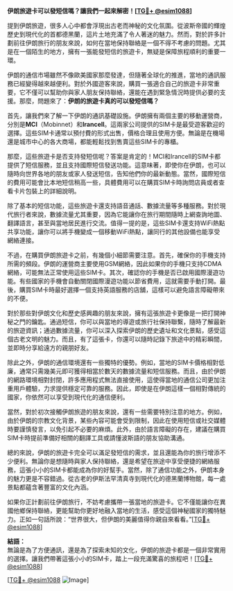 **伊朗旅遊卡可以發短信嗎？讓我們一起來解密！[[TG💪+ @esim1088](https://t.me/s/esim1088)]**

提到伊朗旅遊，很多人心中都會浮現出古老而神秘的文化氛圍。從波斯帝國的輝煌歷史到現代化的首都德黑蘭，這片土地充滿了令人著迷的魅力。然而，對於許多計劃前往伊朗旅行的朋友來說，如何在當地保持聯絡是一個不得不考慮的問題。尤其是在一個陌生的地方，擁有一張能發短信的旅遊卡，無疑是保障旅程順利的重要一環。

伊朗的通信市場雖然不像歐美國家那麼發達，但隨著全球化的推進，當地的通訊服務已經變得越來越便利。對於外國遊客來說，購買一張適合自己的旅遊卡非常重要，它不僅可以幫助你與家人朋友保持聯絡，還能在遇到緊急情況時提供必要的支援。那麼，問題來了：**伊朗的旅遊卡真的可以發短信嗎？**

首先，讓我們來了解一下伊朗的通訊基礎設施。伊朗擁有兩個主要的移動運營商，分別是**MCI**（Mobinnet）和**Irancell**。這兩家公司提供的SIM卡是最受遊客歡迎的選擇。這些SIM卡通常以預付費的形式出售，價格合理且使用方便。無論是在機場還是城市中心的各大商場，都能輕鬆找到售賣這些SIM卡的專櫃。

那麼，這些旅遊卡是否支持發短信呢？答案是肯定的！MCI和Irancell的SIM卡都提供了短信服務，並且支持國際短信發送功能。這意味著，即使你在伊朗，也可以隨時向世界各地的朋友或家人發送短信，告知他們你的最新動態。當然，國際短信的費用可能會比本地短信稍高一些，具體費用可以在購買SIM卡時詢問店員或者查看卡片包裝上的詳細說明。

除了基本的短信功能，這些旅遊卡還支持語音通話、數據流量等多種服務。對於現代旅行者來說，數據流量尤其重要，因為它能讓你在旅行期間隨時上網查詢地圖、翻譯語言，甚至與當地居民進行交流。值得一提的是，這些SIM卡還支持WiFi熱點共享功能，讓你可以將手機變成一個移動WiFi熱點，讓同行的其他設備也能享受網絡連接。

不過，在購買伊朗旅遊卡之前，有幾個小細節需要注意。首先，確保你的手機支持所需的頻段。伊朗的運營商主要使用GSM網絡，因此如果你的手機只支持CDMA網絡，可能無法正常使用這些SIM卡。其次，確認你的手機是否已啟用國際漫遊功能。有些國家的手機會自動關閉國際漫遊功能以節省費用，這就需要手動打開。最後，購買SIM卡時最好選擇一個支持英語服務的店舖，這樣可以避免語言障礙帶來的不便。

對於那些對伊朗文化和歷史感興趣的朋友來說，擁有這張旅遊卡更像是一把打開神秘之門的鑰匙。通過短信，你可以與當地的導遊或旅行社保持聯繫，隨時了解最新的旅遊資訊；通過數據流量，你可以深入探索伊朗的歷史遺址和文化景點，感受這個古老文明的魅力。而且，有了這張卡，你還可以隨時記錄下旅途中的精彩瞬間，並即時分享給遠方的親朋好友。

除此之外，伊朗的通信環境還有一些獨特的優勢。例如，當地的SIM卡價格相對低廉，通常只需幾美元即可獲得相當於數天的數據流量和短信服務。而且，由於伊朗的網路環境相對封閉，許多應用程式無法直接使用，這使得當地的通信公司更加注重用戶體驗，力求提供穩定可靠的服務。因此，即使是在伊朗這樣一個相對傳統的國家，你依然可以享受到現代化的通信便利。

當然，對於初次接觸伊朗旅遊的朋友來說，還有一些需要特別注意的地方。例如，由於伊朗的宗教文化背景，某些內容可能會受到限制，因此在使用短信或社交媒體時要謹慎發言，以免引起不必要的麻煩。此外，由於語言障礙的存在，建議在購買SIM卡時提前準備好相關的翻譯工具或請懂波斯語的朋友協助溝通。

總的來說，伊朗的旅遊卡完全可以滿足發短信的需求，並且還能為你的旅行增添不少便利。無論你是想隨時與家人保持聯絡，還是希望在旅途中享受便捷的網絡服務，這張小小的SIM卡都能成為你的好幫手。當然，除了通信功能之外，伊朗本身的魅力更是不容錯過。從古老的伊斯法罕清真寺到現代化的德黑蘭博物館，每一處景點都蘊含著豐富的文化內涵。

如果你正計劃前往伊朗旅行，不妨考慮攜帶一張當地的旅遊卡。它不僅能讓你在異國他鄉保持聯絡，更能幫助你更好地融入當地的生活，感受這個神秘國家的獨特魅力。正如一句話所說：“世界很大，但伊朗的美麗值得你親自來看看。”[[TG💪+ @esim1088](https://t.me/s/esim1088)]

**結語：**  
無論是為了方便通訊，還是為了探索未知的文化，伊朗的旅遊卡都是一個非常實用的選擇。讓我們帶著這張小小的SIM卡，踏上一段充滿驚喜的旅程吧！[[TG💪+ @esim1088](https://t.me/s/esim1088)]  

[[TG💪+ @esim1088](https://t.me/s/esim1088) ![Image](https://i.postimg.cc/4NQfJmqS/Snipaste-2025-05-13-00-14-12.png)]